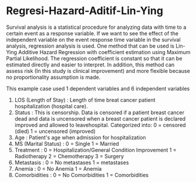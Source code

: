 # Regresi-Hazard-Aditif-Lin-Ying

Survival analysis is a statistical procedure for analyzing data with time to a certain event as a response variable. 
If we want to see the effect of the independent variable on the event response time 
variable in the survival analysis, regression analysis is used. One method that can 
be used is Lin-Ying Additive Hazard Regression with coefficient estimation using 
Maximum Partial Likelihood. The regression coefficient is constant so that it can 
be estimated directly and easier to interpret. In addition, this method can assess 
risk (In this study is clinical improvement) and more flexible because no 
proportionality assumption is made. 

This example case used 1 dependent variables and 6 independent variables
1. LOS (Length of Stay) :
   Length of time breat cancer patient hospitalization (hospital care).
2. Status :
   This is censorship. Data is censored if a patient breast cancer dead
   and data is uncensored when a breast cancer patient is declared
   improved and allowed to leavehospital. 
   Categorized into:
   0 = censored (died)
   1 = uncensored (improved)
3. Age :
   Patient's age when admission for hospitalization
4. MS (Marital Status) :
   0 = Single
   1 = Married
5. Treatment :
   0 = Hospitalization/General Condition Improvement
   1 = Radiotherapy
   2 = Chemotherapy
   3 = Surgery
6. Metastasis :
   0 = No metastases
   1 = metastases
7. Anemia :
   0 = No Anemia
   1 = Anemia
8. Comorbidities :
   0 = No Comorbidities
   1 = Comorbidities
